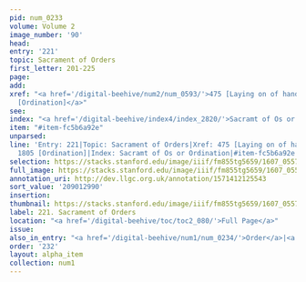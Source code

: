 ```yaml
---
pid: num_0233
volume: Volume 2
image_number: '90'
head:
entry: '221'
topic: Sacrament of Orders
first_letter: 201-225
page:
add:
xref: "<a href='/digital-beehive/num2/num_0593/'>475 [Laying on of hands]</a>|<a href='/digital-beehive/num8/num_2738/'>1805
  [Ordination]</a>"
see:
index: "<a href='/digital-beehive/index4/index_2820/'>Sacramt of Os or Ordination</a>"
item: "#item-fc5b6a92e"
unparsed:
line: 'Entry: 221|Topic: Sacrament of Orders|Xref: 475 [Laying on of hands]|Xref:
  1805 [Ordination]|Index: Sacramt of Os or Ordination|#item-fc5b6a92e'
selection: https://stacks.stanford.edu/image/iiif/fm855tg5659/1607_0557/851,2990,2915,327/full/0/default.jpg
full_image: https://stacks.stanford.edu/image/iiif/fm855tg5659/1607_0557/full/full/0/default.jpg
annotation_uri: http://dev.llgc.org.uk/annotation/1571412125543
sort_value: '209012990'
insertion:
thumbnail: https://stacks.stanford.edu/image/iiif/fm855tg5659/1607_0557/851,2990,600,180/250,/0/default.jpg
label: 221. Sacrament of Orders
location: "<a href='/digital-beehive/toc/toc2_080/'>Full Page</a>"
issue:
also_in_entry: "<a href='/digital-beehive/num1/num_0234/'>Order</a>|<a href='/digital-beehive/num1/num_0235/'>Succeed</a>"
order: '232'
layout: alpha_item
collection: num1
---
```

